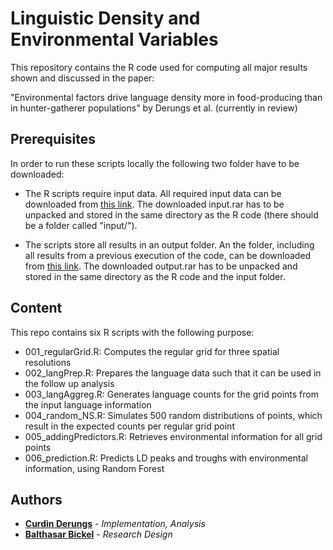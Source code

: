 # Linguistic Density and Environmental Variables

This repository contains the R code used for computing all major results shown and discussed in the paper:

"Environmental factors drive language density more in food-producing than in hunter-gatherer populations" by Derungs et al. (currently in review)

## Prerequisites
In order to run these scripts locally the following two folder have to be downloaded:

- The R scripts require input data. All required input data can be downloaded from [this link]( https://www.dropbox.com/s/77i75beotws60bj/input.rar?dl=0). The downloaded input.rar has to be unpacked and stored in the same directory as the R code (there should be a folder called "input/").

- The scripts store all results in an output folder. An the folder, including all results from a previous execution of the code, can be downloaded from [this link]( https://www.dropbox.com/s/p0326myjj002dlm/output.rar?dl=0). The downloaded output.rar has to be unpacked and stored in the same directory as the R code and the input folder.


## Content
This repo contains six R scripts with the following purpose:
- 001_regularGrid.R: Computes the regular grid for three spatial resolutions
- 002_langPrep.R: Prepares the language data such that it can be used in the follow up analysis
- 003_langAggreg.R: Generates language counts for the grid points from the input language information
- 004_random_NS.R: Simulates 500 random distributions of points, which result in the expected counts per regular grid point
- 005_addingPredictors.R: Retrieves environmental information for all grid points
- 006_prediction.R: Predicts LD peaks and troughs with environmental information, using Random Forest

## Authors

* [**Curdin Derungs**](https://github.com/curdon) - *Implementation, Analysis*
* [**Balthasar Bickel**](http://www.comparativelinguistics.uzh.ch/en/bickel.html) - *Research Design*

